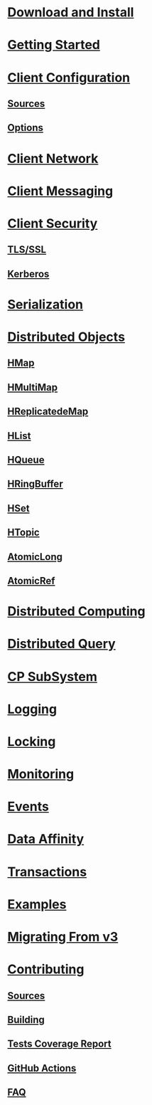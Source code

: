 # [Download and Install](download-install.md)
# [Getting Started](getting-started.md)
# [Client Configuration](configuration.md)
## [Sources](configuration/sources.md)
## [Options](configuration/options.md)
# [Client Network](network.md)
# [Client Messaging](messaging.md)
# [Client Security](security.md)
## [TLS/SSL](security/tlsssl.md)
## [Kerberos](security/kerberos.md)
# [Serialization](serialization.md)
# [Distributed Objects](distributed-objects.md)
## [HMap](distributed-objects/hmap.md)
## [HMultiMap](distributed-objects/hmap.md)
## [HReplicatedeMap](distributed-objects/hmap.md)
## [HList](distributed-objects/hlist.md)
## [HQueue](distributed-objects/hqueue.md)
## [HRingBuffer](distributed-objects/hringbuffer.md)
## [HSet](distributed-objects/hset.md)
## [HTopic](distributed-objects/htopic.md)
## [AtomicLong](distributed-objects/atomiclong.md)
## [AtomicRef](distributed-objects/atomicref.md)
# [Distributed Computing](distributedComputing.md)
# [Distributed Query](distributedQuery.md)
# [CP SubSystem](cpsubsystem.md)
# [Logging](logging.md)
# [Locking](locking.md)
# [Monitoring](monitoring.md)
# [Events](events.md)
# [Data Affinity](data-affinity.md)
# [Transactions](transactions.md)
# [Examples](examples.md)
# [Migrating From v3](migratingFrom3.md)
# [Contributing](contrib.md)
## [Sources](contrib/sources.md)
## [Building](contrib/building.md)
## [Tests Coverage Report](../cover/index.md)
## [GitHub Actions](contrib/github-actions.md)
## [FAQ](contrib/contrib-faq.md)
